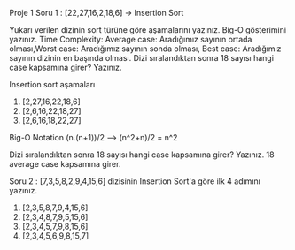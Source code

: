 Proje 1
Soru 1 : [22,27,16,2,18,6] -> Insertion Sort

Yukarı verilen dizinin sort türüne göre aşamalarını yazınız.
Big-O gösterimini yazınız.
Time Complexity: Average case: Aradığımız sayının ortada olması,Worst case: Aradığımız sayının sonda olması, Best case: Aradığımız sayının dizinin en başında olması.
Dizi sıralandıktan sonra 18 sayısı hangi case kapsamına girer? Yazınız.


Insertion sort aşamaları
1) [2,27,16,22,18,6]
2) [2,6,16,22,18,27]
3) [2,6,16,18,22,27]

Big-O Notation
(n.(n+1))/2 --> (n^2+n)/2  = n^2


Dizi sıralandıktan sonra 18 sayısı hangi case kapsamına girer? Yazınız.
18 average case kapsamına girer.

Soru 2 : [7,3,5,8,2,9,4,15,6] dizisinin Insertion Sort'a göre ilk 4 adımını yazınız.
1) [2,3,5,8,7,9,4,15,6]
2) [2,3,4,8,7,9,5,15,6]
3) [2,3,4,5,7,9,8,15,6]
4) [2,3,4,5,6,9,8,15,7]
